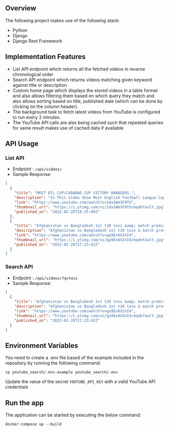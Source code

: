 ## Overview

The following project makes use of the following stack:
- Python
- Django 
- Django Rest Framework

## Implementation Features
- List API endpoint which returns all the fetched videos in reverse chronological order
- Search API endpoint which returns videos matching given keyword against title or description
- Custom home page which displays the stored videos in a table format and also allows filtering them based on which query they match and also allows sorting based on title, published date (which can be done by clicking on the column header).
- The background task to fetch latest videos from YouTube is configured to run every 2 minutes.
- The YouTube API calls are also being cached such that repeated queries for same result makes use of cached data if available.


## API Usage

### List API
- Endpoint : `/api/videos/`
- Sample Response:
```json
[
  {
    "title": "MOST EFL CUP/CARABAO CUP VICTORY MANAGERS.",
    "description": "In This Video Show Most English Football League Cup/Carabao Cup Victory Managers. DON'T CLICK THIS ...",
    "link": "https://www.youtube.com/watch?v=1da1Wm3F0TU",
    "thumbnail_url": "https://i.ytimg.com/vi/1da1Wm3F0TU/mqdefault.jpg",
    "published_on": "2022-02-28T18:35:00Z"
  },
  {
    "title": "Afghanistan vs Bangladesh 1st t20 toss &amp; match prediction analysis",
    "description": "Afghanistan vs Bangladesh 1st t20 toss & match prediction analysis Sidra gaming cricket prediction share story in this video 1st ...",
    "link": "https://www.youtube.com/watch?v=ga9Ex6X2nI4",
    "thumbnail_url": "https://i.ytimg.com/vi/ga9Ex6X2nI4/mqdefault.jpg",
    "published_on": "2022-02-28T17:23:42Z"
  }
]
```


### Search API
- Endpoint : `/api/videos/?q=toss`
- Sample Response:
```json
[
  {
    "title": "Afghanistan vs Bangladesh 1st t20 toss &amp; match prediction analysis",
    "description": "Afghanistan vs Bangladesh 1st t20 toss & match prediction analysis Sidra gaming cricket prediction share story in this video 1st ...",
    "link": "https://www.youtube.com/watch?v=ga9Ex6X2nI4",
    "thumbnail_url": "https://i.ytimg.com/vi/ga9Ex6X2nI4/mqdefault.jpg",
    "published_on": "2022-02-28T17:23:42Z"
  }
]
```

## Environment Variables
You need to create a .env file based of the example included in the repository by running the following command:
```
cp youtube_search/.env.example youtube_search/.env
```

Update the value of the secret `YOUTUBE_API_KEY` with a valid YouTube API credentials

## Run the app
The application can be started by executing the below command:
```
docker-compose up --build
```
